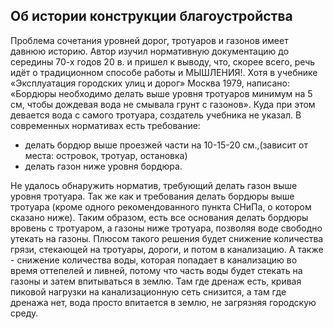 ## Об истории конструкции благоустройства

Проблема сочетания уровней дорог, тротуаров и газонов имеет давнюю историю. Автор изучил нормативную документацию до середины 70-х годов 20 в. и пришел к выводу, что, скорее всего, речь идёт о традиционном способе работы и МЫШЛЕНИЯ!. Хотя в  учебнике «Эксплуатация городских улиц и дорог» Москва 1979, написано: «Бордюры необходимо делать выше уровня тротуаров минимум на 5 см, чтобы дождевая вода не смывала грунт с газонов». Куда при этом девается вода с самого тротуара, создатель учебника не указал.
В современных нормативах есть требование:
 - делать бордюр выше проезжей части на 10-15-20 см.,(зависит от места: островок, тротуар, остановка)
 - делать газон ниже уровня бордюра.

Не удалось обнаружить норматив, требующий делать газон выше уровня тротуара. Так же как и требования делать бордюры выше тротуара (кроме одного рекомендованного пункта СНиПа, о котором сказано ниже).
Таким образом, есть все основания делать бордюры вровень с тротуаром, а газоны ниже тротуара, позволяя воде свободно утекать на газоны. Плюсом такого решения будет снижение количества грязи, стекающей на тротуары, дороги, и потом в канализацию. А также - снижение количества воды, которая попадает в канализацию во время оттепелей и ливней, потому что часть воды будет стекать на газоны и затем впитываться в землю. Там где дренаж есть, кривая пиковой нагрузки на канализационную сеть снизится, а там где дренажа нет, вода просто впитается в землю, не загрязняя городскую среду.




